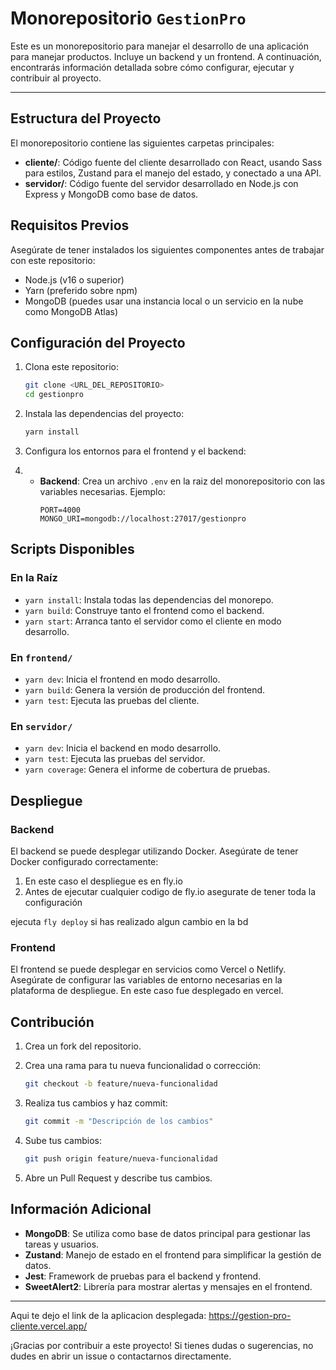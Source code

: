 # Monorepositorio `GestionPro`

Este es un monorepositorio para manejar el desarrollo de una aplicación para manejar productos. Incluye un backend y un frontend. A continuación, encontrarás información detallada sobre cómo configurar, ejecutar y contribuir al proyecto.

---

## Estructura del Proyecto

El monorepositorio contiene las siguientes carpetas principales:

- **cliente/**: Código fuente del cliente desarrollado con React, usando Sass para estilos, Zustand para el manejo del estado, y conectado a una API.
- **servidor/**: Código fuente del servidor desarrollado en Node.js con Express y MongoDB como base de datos.

## Requisitos Previos

Asegúrate de tener instalados los siguientes componentes antes de trabajar con este repositorio:

- Node.js (v16 o superior)
- Yarn (preferido sobre npm)
- MongoDB (puedes usar una instancia local o un servicio en la nube como MongoDB Atlas)

## Configuración del Proyecto

1. Clona este repositorio:

   ```bash
   git clone <URL_DEL_REPOSITORIO>
   cd gestionpro
   ```

2. Instala las dependencias del proyecto:

   ```bash
   yarn install
   ```

3. Configura los entornos para el frontend y el backend:
4. 
   - **Backend**: Crea un archivo `.env` en la raiz del monorepositorio con las variables necesarias. Ejemplo:
     ```env
     PORT=4000
     MONGO_URI=mongodb://localhost:27017/gestionpro
     ```

## Scripts Disponibles

### En la Raíz

- `yarn install`: Instala todas las dependencias del monorepo.
- `yarn build`: Construye tanto el frontend como el backend.
- `yarn start`: Arranca tanto el servidor como el cliente en modo desarrollo.

### En `frontend/`

- `yarn dev`: Inicia el frontend en modo desarrollo.
- `yarn build`: Genera la versión de producción del frontend.
- `yarn test`: Ejecuta las pruebas del cliente.

### En `servidor/`

- `yarn dev`: Inicia el backend en modo desarrollo.
- `yarn test`: Ejecuta las pruebas del servidor.
- `yarn coverage`: Genera el informe de cobertura de pruebas.

## Despliegue

### Backend

El backend se puede desplegar utilizando Docker. Asegúrate de tener Docker configurado correctamente:

1. En este caso el despliegue es en fly.io
2. Antes de ejecutar cualquier codigo de fly.io asegurate de tener toda la configuración

ejecuta ``` fly deploy ``` si has realizado algun cambio en la bd

### Frontend

El frontend se puede desplegar en servicios como Vercel o Netlify. Asegúrate de configurar las variables de entorno necesarias en la plataforma de despliegue.
En este caso fue desplegado en vercel.

## Contribución

1. Crea un fork del repositorio.
2. Crea una rama para tu nueva funcionalidad o corrección:

   ```bash
   git checkout -b feature/nueva-funcionalidad
   ```

3. Realiza tus cambios y haz commit:

   ```bash
   git commit -m "Descripción de los cambios"
   ```

4. Sube tus cambios:

   ```bash
   git push origin feature/nueva-funcionalidad
   ```

5. Abre un Pull Request y describe tus cambios.

## Información Adicional

- **MongoDB**: Se utiliza como base de datos principal para gestionar las tareas y usuarios.
- **Zustand**: Manejo de estado en el frontend para simplificar la gestión de datos.
- **Jest**: Framework de pruebas para el backend y frontend.
- **SweetAlert2**: Librería para mostrar alertas y mensajes en el frontend.

---

Aqui te dejo el link de la aplicacion desplegada: https://gestion-pro-cliente.vercel.app/

¡Gracias por contribuir a este proyecto! Si tienes dudas o sugerencias, no dudes en abrir un issue o contactarnos directamente.
